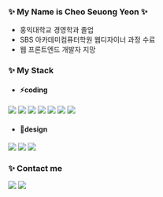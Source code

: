 ### ✨ My Name is Cheo Seuong Yeon ✨
+ 홍익대학교 경영학과 졸업
+ SBS 아카데미컴퓨터학원 웹디자이너 과정 수료
+ 웹 프론트엔드 개발자 지망

### ✨ My Stack

+ #### ⚡coding
<img src="https://img.shields.io/badge/HTML-eb4d4b?style=for-the-badge&logo=HTML5&logoColor=white">  <img src="https://img.shields.io/badge/CSS3-1572B6?style=for-the-badge&logo=CSS3&logoColor=white"/>  <img src="https://img.shields.io/badge/Node.js-339933?style=for-the-badge&logo=Node.js&logoColor=white"/>  <img src="https://img.shields.io/badge/jQuery-0769AD?style=for-the-badge&logo=jQuery&logoColor=white"/> <img src="https://img.shields.io/badge/MongoDB-47A248?style=for-the-badge&logo=MongoDB&logoColor=white"/>  <img src="https://img.shields.io/badge/React-61DAFB?style=for-the-badge&logo=React&logoColor=black"/>  <img src="https://img.shields.io/badge/JavaScript-F7DF1E?style=for-the-badge&logo=JavaScript&logoColor=black"/>

+ #### 🔭design
<img src="https://img.shields.io/badge/Adobe Photoshop-31A8FF?style=for-the-badge&logo=Adobe Photoshop&logoColor=white">  <img src="https://img.shields.io/badge/Adobe Illustrator-FF9A00?style=for-the-badge&logo=Adobe Illustrator&logoColor=white">  <img src="https://img.shields.io/badge/Adobe XD-FF61F6?style=for-the-badge&logo=Adobe XD&logoColor=white">

### ✨ Contact me
<img src="https://img.shields.io/badge/Naver Email-03C75A?style=for-the-badge&logo=Naver&logoColor=white"> <img src="https://img.shields.io/badge/GitHub-181717?style=for-the-badge&logo=GitHub&logoColor=white" href="https://github.com/Choseoungyeon">

<!--
**Choseoungyeon/Choseoungyeon** is a ✨ _special_ ✨ repository because its `README.md` (this file) appears on your GitHub profile.

Here are some ideas to get you started:

- 🔭 I’m currently working on ...
- 🌱 I’m currently learning ...
- 👯 I’m looking to collaborate on ...
- 🤔 I’m looking for help with ...
- 💬 Ask me about ...
- 📫 How to reach me: ...
- 😄 Pronouns: ...
- ⚡ Fun fact: ...👋
-->
